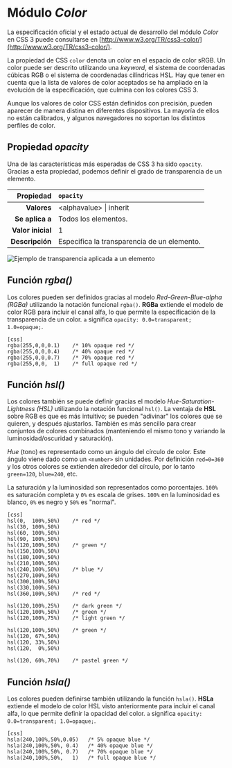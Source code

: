 # Módulo *Color*

La especificación oficial y el estado actual de desarrollo del módulo *Color* en CSS 3 puede consultarse en [http://www.w3.org/TR/css3-color/](http://www.w3.org/TR/css3-color/).

La propiedad de CSS `color` denota un color en el espacio de color sRGB. Un color puede ser descrito utilizando una *keyword*, el sistema de coordenadas cúbicas RGB o el sistema de coordenadas cilíndricas HSL. Hay que tener en cuenta que la lista de valores de color aceptados se ha ampliado en la evolución de la especificación, que culmina con los colores CSS 3.

Aunque los valores de color CSS están definidos con precisión, pueden aparecer de manera distina en diferentes dispositivos. La mayoría de ellos no están calibrados, y algunos navegadores no soportan los distintos perfiles de color.

## Propiedad *opacity*

Una de las características más esperadas de CSS 3 ha sido `opacity`. Gracias a esta propiedad, podemos definir el grado de transparencia de un elemento.

| Propiedad             | `opacity`    |
| --------------------: | :------------- |
| **Valores** | &lt;alphavalue&gt; \| inherit |
| **Se aplica a** | Todos los elementos. |
| **Valor inicial**  | 1 |
| **Descripción**       | Especifica la transparencia de un elemento. |

![Ejemplo de transparencia aplicada a un elemento](cap09/opacity.png)

## Función *rgba()*

Los colores pueden ser definidos gracias al modelo *Red-Green-Blue-alpha (RGBa)* utilizando la notación funcional `rgba()`. **RGBa** extiende el modelo de color RGB para incluir el canal alfa, lo que permite la especificación de la transparencia de un color. `a` significa `opacity: 0.0=transparent; 1.0=opaque;`.

    [css]
    rgba(255,0,0,0.1)    /* 10% opaque red */
    rgba(255,0,0,0.4)    /* 40% opaque red */
    rgba(255,0,0,0.7)    /* 70% opaque red */
    rgba(255,0,0,  1)    /* full opaque red */

## Función *hsl()*

Los colores también se puede definir gracias el modelo *Hue-Saturation-Lightness (HSL)* utilizando la notación funcional `hsl()`. La ventaja de **HSL** sobre RGB es que es más intuitivo; se pueden "adivinar" los colores que se quieren, y después ajustarlos. También es más sencillo para crear conjuntos de colores combinados (manteniendo el mismo tono y variando la luminosidad/oscuridad y saturación).

*Hue* (tono) es representado como un ángulo del círculo de color. Este ángulo viene dado como un `<number>` sin unidades. Por definición `red=0=360` y los otros colores se extienden alrededor del círculo, por lo tanto `green=120`, `blue=240`, etc.

La saturación y la luminosidad son representados como porcentajes. `100%` es saturación completa y `0%` es escala de grises. `100%` en la luminosidad es blanco, `0%` es negro y `50%` es "normal".

    [css]
    hsl(0,  100%,50%)    /* red */
    hsl(30, 100%,50%)
    hsl(60, 100%,50%)
    hsl(90, 100%,50%)
    hsl(120,100%,50%)    /* green */
    hsl(150,100%,50%)
    hsl(180,100%,50%)
    hsl(210,100%,50%)
    hsl(240,100%,50%)    /* blue */
    hsl(270,100%,50%)
    hsl(300,100%,50%)
    hsl(330,100%,50%)
    hsl(360,100%,50%)    /* red */
    
    hsl(120,100%,25%)    /* dark green */
    hsl(120,100%,50%)    /* green */
    hsl(120,100%,75%)    /* light green */
    
    hsl(120,100%,50%)    /* green */
    hsl(120, 67%,50%)
    hsl(120, 33%,50%)
    hsl(120,  0%,50%)
    
    hsl(120, 60%,70%)    /* pastel green */

## Función *hsla()*

Los colores pueden definirse también utilizando la función `hsla()`. **HSLa** extiende el modelo de color HSL visto anteriormente para incluir el canal alfa, lo que permite definir la opacidad del color. `a` significa `opacity: 0.0=transparent; 1.0=opaque;`.

    [css]
    hsla(240,100%,50%,0.05)   /* 5% opaque blue */
    hsla(240,100%,50%, 0.4)   /* 40% opaque blue */
    hsla(240,100%,50%, 0.7)   /* 70% opaque blue */
    hsla(240,100%,50%,   1)   /* full opaque blue */